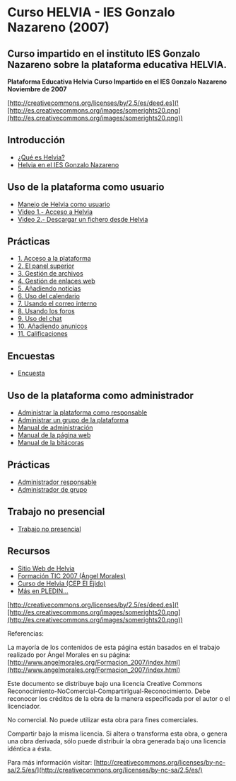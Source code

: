 # Curso HELVIA - IES Gonzalo Nazareno (2007)

## Curso impartido en el instituto IES Gonzalo Nazareno sobre la plataforma educativa HELVIA.


**Plataforma Educativa Helvia**
**Curso Impartido en el IES Gonzalo Nazareno**
**Noviembre de 2007**

[http://creativecommons.org/licenses/by/2.5/es/deed.es](![http://es.creativecommons.org/images/somerights20.png](http://es.creativecommons.org/images/somerights20.png))


## Introducción 

* [¿Qué es Helvia?](http://www.juntadeandalucia.es/averroes/helvia/sitio/index.cgi?wid_seccion=1)
* [Helvia en el IES Gonzalo Nazareno](http://www.gonzalonazareno.org)

## Uso de la plataforma como usuario 

* [Manejo de Helvia como usuario](files/Helvia_usuario.pdf)
* [Video 1.- Acceso a Helvia](files/video1.avi)
* [Video 2.- Descargar un fichero desde Helvia](files/video2.avi)

## Prácticas 

* [1. Acceso a la plataforma](files/01_acceso_plataforma.pdf)
* [2. El panel superior](files/02_panel_superior.pdf)
* [3. Gestión de archivos](files/03_archivos.pdf)
* [4. Gestión de enlaces web](files/04_enlaces.pdf)
* [5. Añadiendo noticias](files/05_noticias.pdf)
* [6. Uso del calendario](files/06_calendario.pdf)
* [7. Usando el correo interno](files/07_correo.pdf)
* [8. Usando los foros](files/08_foros.pdf)
* [9. Uso del chat](files/09_chat.pdf)
* [10. Añadiendo anunicos](files/10_anuncios.pdf)
* [11. Calificaciones](files/11_calificaciones.pdf)

## Encuestas 

* [Encuesta](files/encuesta.odt)

## Uso de la plataforma como administrador 

* [Administrar la plataforma como responsable](files/Administrador_responsable.pdf)
* [Administrar un grupo de la plataforma](files/Administrador_grupo.pdf)
* [Manual de administración](files/manual_administracion_aula_Helvia.pdf)
* [Manual de la página web](files/Manual_web_helvia.pdf)
* [Manual de la bitácoras](files/Manual_BITACORA_helvia.pdf)

## Prácticas 

* [Administrador responsable](files/Practicas-_Administrador_responsable.pdf)
* [Administrador de grupo](files/Practicas-_Administrador_grupo.pdf)

## Trabajo no presencial 

* [Trabajo no presencial](files/trabajo_no_presencial.pdf)

## Recursos 

* [Sitio Web de Helvia](http://www.juntadeandalucia.es/averroes/helvia/sitio/index.cgi)
* [Formación TIC 2007 (Ángel Morales)](http://www.angelmorales.org/Formacion_2007/index.html)
* [Curso de Helvia (CEP El Ejido)](http://www.juntadeandalucia.es/averroes/cepdeelejido/moodle/course/view.php?id=24)
* [Más en PLEDIN...](http://www.josedomingo.org/web/course/view.php?id=27)

[http://creativecommons.org/licenses/by/2.5/es/deed.es](![http://es.creativecommons.org/images/somerights20.png](http://es.creativecommons.org/images/somerights20.png))

Referencias:

La mayoría de los contenidos de esta página están basados en el trabajo realizado por Ángel Morales en su página: [http://www.angelmorales.org/Formacion_2007/index.html](http://www.angelmorales.org/Formacion_2007/index.html)

Este documento se distribuye bajo una licencia Creative Commons Reconocimiento-NoComercial-CompartirIgual-Reconocimiento. Debe reconocer los créditos de la obra de la manera especificada por el autor o el licenciador.

No comercial. No puede utilizar esta obra para fines comerciales.

Compartir bajo la misma licencia. Si altera o transforma esta obra, o genera una obra derivada, sólo puede distribuir la obra generada bajo una licencia idéntica a ésta.

Para más información visitar: [http://creativecommons.org/licenses/by-nc-sa/2.5/es/](http://creativecommons.org/licenses/by-nc-sa/2.5/es/)

